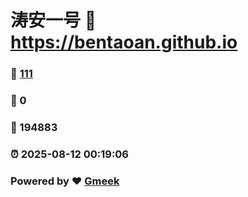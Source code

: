 # 涛安一号 :link: https://bentaoan.github.io 
### :page_facing_up: [111](https://bentaoan.github.io/tag.html) 
### :speech_balloon: 0 
### :hibiscus: 194883 
### :alarm_clock: 2025-08-12 00:19:06 
### Powered by :heart: [Gmeek](https://github.com/Meekdai/Gmeek)
